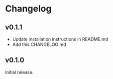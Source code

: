 # Changelog

## v0.1.1
- Update installation instructions in README.md
- Add this CHANGELOG.md

## v0.1.0
Initial release.
